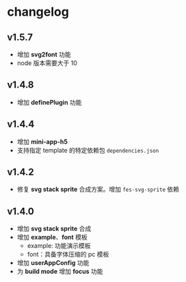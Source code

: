 # changelog

## v1.5.7

- 增加 **svg2font** 功能
- node 版本需要大于 10

## v1.4.8

- 增加 **definePlugin** 功能

## v1.4.4

- 增加 **mini-app-h5**
- 支持指定 template 的特定依赖包 `dependencies.json`

## v1.4.2
- 修复 **svg stack sprite** 合成方案。增加 `fes-svg-sprite` 依赖

## v1.4.0
- 增加 **svg stack sprite** 合成
- 增加 **example**、**font** 模板
  -  example: 功能演示模板
  -  font：具备字体压缩的 pc 模板
- 增加 **userAppConfig** 功能
- 为 **build mode** 增加 **focus** 功能
